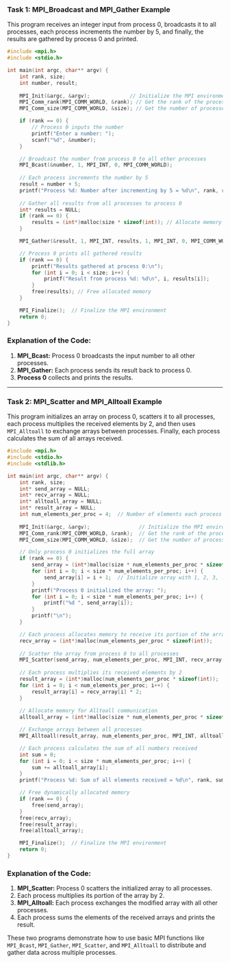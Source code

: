 ### Task 1: MPI_Broadcast and MPI_Gather Example

This program receives an integer input from process 0, broadcasts it to all processes, each process increments the number by 5, and finally, the results are gathered by process 0 and printed.

```cpp
#include <mpi.h>
#include <stdio.h>

int main(int argc, char** argv) {
    int rank, size;
    int number, result;
    
    MPI_Init(&argc, &argv);             // Initialize the MPI environment
    MPI_Comm_rank(MPI_COMM_WORLD, &rank); // Get the rank of the process
    MPI_Comm_size(MPI_COMM_WORLD, &size); // Get the number of processes

    if (rank == 0) {
        // Process 0 inputs the number
        printf("Enter a number: ");
        scanf("%d", &number);
    }

    // Broadcast the number from process 0 to all other processes
    MPI_Bcast(&number, 1, MPI_INT, 0, MPI_COMM_WORLD);
    
    // Each process increments the number by 5
    result = number + 5;
    printf("Process %d: Number after incrementing by 5 = %d\n", rank, result);
    
    // Gather all results from all processes to process 0
    int* results = NULL;
    if (rank == 0) {
        results = (int*)malloc(size * sizeof(int)); // Allocate memory for receiving gathered results
    }

    MPI_Gather(&result, 1, MPI_INT, results, 1, MPI_INT, 0, MPI_COMM_WORLD);

    // Process 0 prints all gathered results
    if (rank == 0) {
        printf("Results gathered at process 0:\n");
        for (int i = 0; i < size; i++) {
            printf("Result from process %d: %d\n", i, results[i]);
        }
        free(results); // Free allocated memory
    }

    MPI_Finalize();  // Finalize the MPI environment
    return 0;
}
```

### Explanation of the Code:
1. **MPI_Bcast:** Process 0 broadcasts the input number to all other processes.
2. **MPI_Gather:** Each process sends its result back to process 0.
3. **Process 0** collects and prints the results.

---

### Task 2: MPI_Scatter and MPI_Alltoall Example

This program initializes an array on process 0, scatters it to all processes, each process multiplies the received elements by 2, and then uses `MPI_Alltoall` to exchange arrays between processes. Finally, each process calculates the sum of all arrays received.

```cpp
#include <mpi.h>
#include <stdio.h>
#include <stdlib.h>

int main(int argc, char** argv) {
    int rank, size;
    int* send_array = NULL;
    int* recv_array = NULL;
    int* alltoall_array = NULL;
    int* result_array = NULL;
    int num_elements_per_proc = 4;  // Number of elements each process will receive
    
    MPI_Init(&argc, &argv);                // Initialize the MPI environment
    MPI_Comm_rank(MPI_COMM_WORLD, &rank);  // Get the rank of the process
    MPI_Comm_size(MPI_COMM_WORLD, &size);  // Get the number of processes

    // Only process 0 initializes the full array
    if (rank == 0) {
        send_array = (int*)malloc(size * num_elements_per_proc * sizeof(int));
        for (int i = 0; i < size * num_elements_per_proc; i++) {
            send_array[i] = i + 1;  // Initialize array with 1, 2, 3, ..., size*num_elements_per_proc
        }
        printf("Process 0 initialized the array: ");
        for (int i = 0; i < size * num_elements_per_proc; i++) {
            printf("%d ", send_array[i]);
        }
        printf("\n");
    }

    // Each process allocates memory to receive its portion of the array
    recv_array = (int*)malloc(num_elements_per_proc * sizeof(int));
    
    // Scatter the array from process 0 to all processes
    MPI_Scatter(send_array, num_elements_per_proc, MPI_INT, recv_array, num_elements_per_proc, MPI_INT, 0, MPI_COMM_WORLD);
    
    // Each process multiplies its received elements by 2
    result_array = (int*)malloc(num_elements_per_proc * sizeof(int));
    for (int i = 0; i < num_elements_per_proc; i++) {
        result_array[i] = recv_array[i] * 2;
    }
    
    // Allocate memory for Alltoall communication
    alltoall_array = (int*)malloc(size * num_elements_per_proc * sizeof(int));

    // Exchange arrays between all processes
    MPI_Alltoall(result_array, num_elements_per_proc, MPI_INT, alltoall_array, num_elements_per_proc, MPI_INT, MPI_COMM_WORLD);

    // Each process calculates the sum of all numbers received
    int sum = 0;
    for (int i = 0; i < size * num_elements_per_proc; i++) {
        sum += alltoall_array[i];
    }
    printf("Process %d: Sum of all elements received = %d\n", rank, sum);

    // Free dynamically allocated memory
    if (rank == 0) {
        free(send_array);
    }
    free(recv_array);
    free(result_array);
    free(alltoall_array);

    MPI_Finalize();  // Finalize the MPI environment
    return 0;
}
```

### Explanation of the Code:
1. **MPI_Scatter:** Process 0 scatters the initialized array to all processes.
2. Each process multiplies its portion of the array by 2.
3. **MPI_Alltoall:** Each process exchanges the modified array with all other processes.
4. Each process sums the elements of the received arrays and prints the result.

These two programs demonstrate how to use basic MPI functions like `MPI_Bcast`, `MPI_Gather`, `MPI_Scatter`, and `MPI_Alltoall` to distribute and gather data across multiple processes.